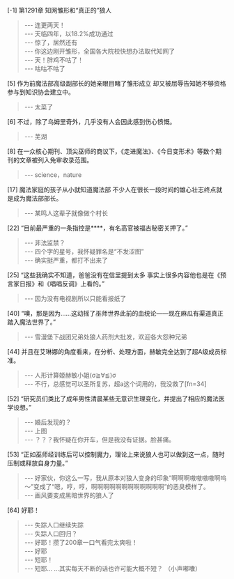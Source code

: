 
[-1] 第1291章 知网雏形和“真正的”狼人
>--- 连更两天！<br>
>--- 天临四年，以18.2%成功通过<br>
>--- 惊了，居然还有<br>
>--- 你这边刚开雏形，全国各大院校快想办法取代知网了<br>
>--- 天！胖鸡不咕了！<br>
>--- 咕咕不咕了<br>

[5] 作为前魔法部高级副部长的她亲眼目睹了雏形成立 却又被屈辱告知她不够资格参与到知识协会建立中。
>--- 太菜了<br>

[6] 不过，除了乌姆里奇外，几乎没有人会因此感到伤心愤慨。
>--- 芜湖<br>

[8] 在一众核心期刊、顶尖巫师的商议下，《走进魔法》、《今日变形术》等数个期刊的文章被列入免审收录范围。
>--- science，nature<br>

[17] 魔法家庭的孩子从小就知道魔法部 不少人在很长一段时间的雄心壮志终点就是成为魔法部部长。
>--- 某鸣人这辈子就像做个村长<br>

[22] “目前最严重的一条指控是****，有名高官被福吉秘密关押了。”
>--- 非法监禁？<br>
>--- 四个字的星号，我怀疑罪名是“不发涩图”<br>
>--- 确实挺严重，都打不出来了<br>

[25] “这些我确实不知道，爸爸没有在信里提到太多 事实上很多内容他也是在《预言家日报》和《唱唱反调》上看的。”
>--- 因为没有电视剧所以只能看报纸了<br>

[40] “噢，那是因为……这动摇了巫师世界此前的血统论——现在麻瓜有渠道真正踏入魔法世界了。”
>--- 雪漫堡下战团兄弟处狼人药剂大批发，欢迎各大怨种兄弟<br>

[44] 并且在艾琳娜的角度看来，在分析、处理方面，赫敏完全达到了超A级成员标准。
>--- 人形计算姬赫敏小姐(σ≧∀≦)σ<br>
>--- 不行，总感觉可以圣所复苏，超a这个词用的，我没救了[fn=34]<br>

[52] “研究员们类比了成年男性清晨某些无意识生理变化，并提出了相应的魔法医学设想。”
>--- 婚后发现的？<br>
>--- 上图<br>
>--- ？？？我怀疑在你开车，但是我没有证据。脸甚痛。<br>

[53] “正如巫师经训练后可以控制魔力，理论上来说狼人也可以做到这一点，随时压制或释放自身力量。”
>--- 好家伙，你这么一写，我从原本对狼人变身的印象“啊啊啊嗷嗷嗷嗷啊呜～”变成了“嗯，哼，哼，啊啊啊啊啊啊啊啊啊啊啊啊”的恶臭模样了。<br>
>--- 画风要变成黑暗世界的狼人了<br>

[64] 好耶！
>--- 失踪人口继续失踪<br>
>--- 失踪人口回归？<br>
>--- 好耶！攒了200章一口气看完太爽啦！<br>
>--- 好耶<br>
>--- 短耶！<br>
>--- 短耶…
…其实每天不断的话也许可能大概不短？
（小声嘟囔）<br>
